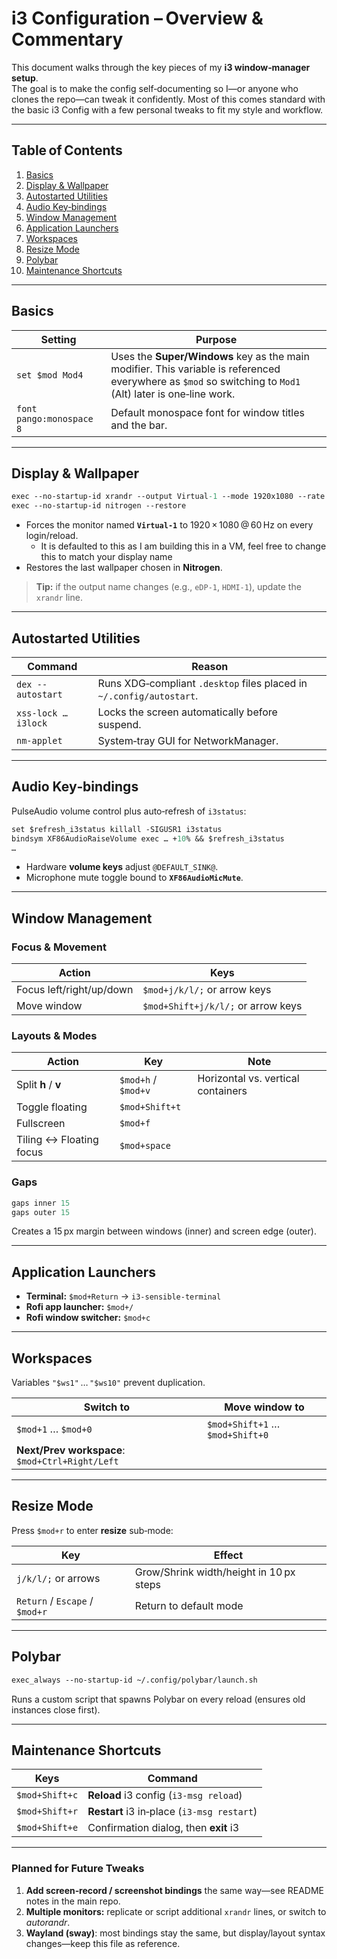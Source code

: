 # i3 Configuration – Overview & Commentary

This document walks through the key pieces of my **i3 window‑manager setup**.  
The goal is to make the config self‑documenting so I—or anyone who clones the repo—can tweak it confidently. Most of this comes standard with the basic i3 Config with a few personal tweaks to fit my style and workflow.

---

## Table of Contents

1. [Basics](#basics)
2. [Display & Wallpaper](#display--wallpaper)
3. [Autostarted Utilities](#autostarted-utilities)
4. [Audio Key‑bindings](#audio-key-bindings)
5. [Window Management](#window-management)
6. [Application Launchers](#application-launchers)
7. [Workspaces](#workspaces)
8. [Resize Mode](#resize-mode)
9. [Polybar](#polybar)
10. [Maintenance Shortcuts](#maintenance-shortcuts)

---

## Basics

| Setting                  | Purpose                                                                                                                                                    |
| ------------------------ | ---------------------------------------------------------------------------------------------------------------------------------------------------------- |
| `set $mod Mod4`          | Uses the **Super/Windows** key as the main modifier. This variable is referenced everywhere as `$mod` so switching to `Mod1` (Alt) later is one‑line work. |
| `font pango:monospace 8` | Default monospace font for window titles and the bar.                                                                                                      |

---

## Display & Wallpaper

```i3
exec --no-startup-id xrandr --output Virtual-1 --mode 1920x1080 --rate 60
exec --no-startup-id nitrogen --restore
````

* Forces the monitor named **`Virtual-1`** to 1920 × 1080 @ 60 Hz on every login/reload.
	* It is defaulted to this as I am building this in a VM, feel free to change this to match your display name
* Restores the last wallpaper chosen in **Nitrogen**.

> **Tip:** if the output name changes (e.g., `eDP-1`, `HDMI-1`), update the `xrandr` line.

---

## Autostarted Utilities

| Command             | Reason                                                               |
| ------------------- | -------------------------------------------------------------------- |
| `dex --autostart`   | Runs XDG‑compliant `.desktop` files placed in `~/.config/autostart`. |
| `xss-lock … i3lock` | Locks the screen automatically before suspend.                       |
| `nm-applet`         | System‑tray GUI for NetworkManager.                                  |

---

## Audio Key‑bindings

PulseAudio volume control plus auto‑refresh of `i3status`:

```i3
set $refresh_i3status killall -SIGUSR1 i3status
bindsym XF86AudioRaiseVolume exec … +10% && $refresh_i3status
…
```

* Hardware **volume keys** adjust `@DEFAULT_SINK@`.
* Microphone mute toggle bound to **`XF86AudioMicMute`**.

---

## Window Management

### Focus & Movement

| Action                   | Keys                               |
| ------------------------ | ---------------------------------- |
| Focus left/right/up/down | `$mod+j/k/l/;` or arrow keys       |
| Move window              | `$mod+Shift+j/k/l/;` or arrow keys |

### Layouts & Modes

| Action                  | Key                 | Note                               |
| ----------------------- | ------------------- | ---------------------------------- |
| Split **h** / **v**     | `$mod+h` / `$mod+v` | Horizontal vs. vertical containers |
| Toggle floating         | `$mod+Shift+t`      |                                    |
| Fullscreen              | `$mod+f`            |                                    |
| Tiling ↔ Floating focus | `$mod+space`        |                                    |

### Gaps

```i3
gaps inner 15
gaps outer 15
```

Creates a 15 px margin between windows (inner) and screen edge (outer).

---

## Application Launchers

* **Terminal:** `$mod+Return` → `i3-sensible-terminal`
* **Rofi app launcher:** `$mod+/`
* **Rofi window switcher:** `$mod+c`

---

## Workspaces

Variables `"$ws1"` … `"$ws10"` prevent duplication.

| Switch to                                       | Move window to                  |
| ----------------------------------------------- | ------------------------------- |
| `$mod+1` … `$mod+0`                             | `$mod+Shift+1` … `$mod+Shift+0` |
| **Next/Prev workspace**: `$mod+Ctrl+Right/Left` |                                 |

---

## Resize Mode

Press `$mod+r` to enter **resize** sub‑mode:

| Key                            | Effect                                  |
| ------------------------------ | --------------------------------------- |
| `j/k/l/;` or arrows            | Grow/Shrink width/height in 10 px steps |
| `Return` / `Escape` / `$mod+r` | Return to default mode                  |

---

## Polybar

```i3
exec_always --no-startup-id ~/.config/polybar/launch.sh
```

Runs a custom script that spawns Polybar on every reload (ensures old instances close first).

---

## Maintenance Shortcuts

| Keys           | Command                                    |
| -------------- | ------------------------------------------ |
| `$mod+Shift+c` | **Reload** i3 config (`i3-msg reload`)     |
| `$mod+Shift+r` | **Restart** i3 in‑place (`i3-msg restart`) |
| `$mod+Shift+e` | Confirmation dialog, then **exit** i3      |

---

### Planned for Future Tweaks

1. **Add screen‑record / screenshot bindings** the same way—see README notes in the main repo.
2. **Multiple monitors:** replicate or script additional `xrandr` lines, or switch to *autorandr*.
3. **Wayland (sway)**: most bindings stay the same, but display/layout syntax changes—keep this file as reference.

